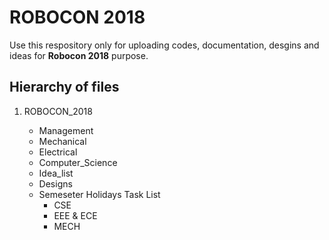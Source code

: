 # ROBOCON 2018

Use this respository only for uploading codes, documentation, desgins and ideas for **Robocon 2018** purpose. 

## Hierarchy of files

1. ROBOCON_2018 <Respository Name>
   * Management 
   * Mechanical
   * Electrical
   * Computer_Science
   * Idea_list 
   * Designs
   * Semeseter Holidays Task List
       - CSE 
       - EEE & ECE
       - MECH
   
